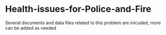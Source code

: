 # Health-issues-for-Police-and-Fire
Several documents and data files related to this problem are inlcuded, more can be added as needed
